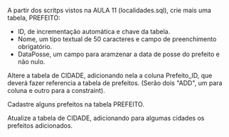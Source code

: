 A partir dos scritps vistos na AULA 11 (localidades.sql), crie mais uma tabela, PREFEITO:
- ID, de incrementação automática e chave da tabela.
- Nome, um tipo textual de 50 caracteres e campo de preenchimento obrigatório.
- DataPosse, um campo para aramzenar a data de posse do prefeito e não nulo.

Altere a tabela de CIDADE, adicionando nela a coluna Prefeito_ID, que deverá fazer referencia a tabela de prefeitos. (Serão dois "ADD", um para coluna e outro para a constraint).

Cadastre alguns prefeitos na tabela PREFEITO.

Atualize a tabela de CIDADE, adicionando para algumas cidades os prefeitos adicionados.